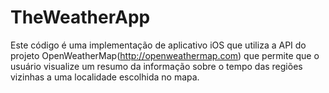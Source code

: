 # TheWeatherApp
Este código é uma implementação de aplicativo iOS que utiliza a API do projeto OpenWeatherMap(http://openweathermap.com) que permite que o usuário visualize um resumo da informação sobre o tempo das regiões vizinhas a uma localidade escolhida no mapa.


